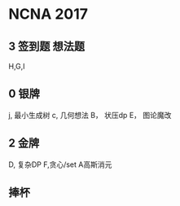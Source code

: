 # NCNA 2017

## 3 签到题 想法题 

H,G,I




## 0 银牌

j, 最小生成树
c, 几何想法
B， 状压dp
E， 图论魔改

## 2 金牌

D, 复杂DP
F,贪心/set
A高斯消元

## 捧杯
